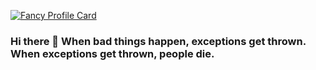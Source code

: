 [![Fancy Profile Card](https://fancy-readme-stats.vercel.app/api?username=maflend&theme=red_rein&show_icons=true&title=Your%20name&description=Your%20description&include_all_commits=true&show_icons=true)](https://github.com/maximjsx/fancy-readme-stats)

### Hi there 👋 When bad things happen, exceptions get thrown. When exceptions get thrown, people die.

<!--
**Maflend/Maflend** is a ✨ _special_ ✨ repository because its `README.md` (this file) appears on your GitHub profile.

Here are some ideas to get you started:

- 🔭 I’m currently working on ...
- 🌱 I’m currently learning ...
- 👯 I’m looking to collaborate on ...
- 🤔 I’m looking for help with ...
- 💬 Ask me about ...
- 📫 How to reach me: ...
- 😄 Pronouns: ...
- ⚡ Fun fact: ...
-->
